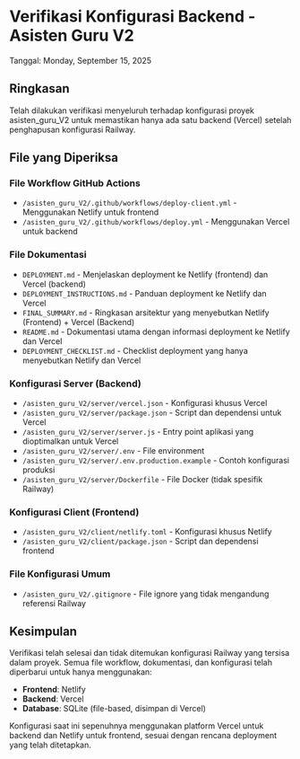 # Verifikasi Konfigurasi Backend - Asisten Guru V2

Tanggal: Monday, September 15, 2025

## Ringkasan
Telah dilakukan verifikasi menyeluruh terhadap konfigurasi proyek asisten_guru_V2 untuk memastikan hanya ada satu backend (Vercel) setelah penghapusan konfigurasi Railway.

## File yang Diperiksa

### File Workflow GitHub Actions
- `/asisten_guru_V2/.github/workflows/deploy-client.yml` - Menggunakan Netlify untuk frontend
- `/asisten_guru_V2/.github/workflows/deploy.yml` - Menggunakan Vercel untuk backend

### File Dokumentasi
- `DEPLOYMENT.md` - Menjelaskan deployment ke Netlify (frontend) dan Vercel (backend)
- `DEPLOYMENT_INSTRUCTIONS.md` - Panduan deployment ke Netlify dan Vercel
- `FINAL_SUMMARY.md` - Ringkasan arsitektur yang menyebutkan Netlify (Frontend) + Vercel (Backend)
- `README.md` - Dokumentasi utama dengan informasi deployment ke Netlify dan Vercel
- `DEPLOYMENT_CHECKLIST.md` - Checklist deployment yang hanya menyebutkan Netlify dan Vercel

### Konfigurasi Server (Backend)
- `/asisten_guru_V2/server/vercel.json` - Konfigurasi khusus Vercel
- `/asisten_guru_V2/server/package.json` - Script dan dependensi untuk Vercel
- `/asisten_guru_V2/server/server.js` - Entry point aplikasi yang dioptimalkan untuk Vercel
- `/asisten_guru_V2/server/.env` - File environment
- `/asisten_guru_V2/server/.env.production.example` - Contoh konfigurasi produksi
- `/asisten_guru_V2/server/Dockerfile` - File Docker (tidak spesifik Railway)

### Konfigurasi Client (Frontend)
- `/asisten_guru_V2/client/netlify.toml` - Konfigurasi khusus Netlify
- `/asisten_guru_V2/client/package.json` - Script dan dependensi frontend

### File Konfigurasi Umum
- `/asisten_guru_V2/.gitignore` - File ignore yang tidak mengandung referensi Railway

## Kesimpulan
Verifikasi telah selesai dan tidak ditemukan konfigurasi Railway yang tersisa dalam proyek. Semua file workflow, dokumentasi, dan konfigurasi telah diperbarui untuk hanya menggunakan:
- **Frontend**: Netlify
- **Backend**: Vercel
- **Database**: SQLite (file-based, disimpan di Vercel)

Konfigurasi saat ini sepenuhnya menggunakan platform Vercel untuk backend dan Netlify untuk frontend, sesuai dengan rencana deployment yang telah ditetapkan.